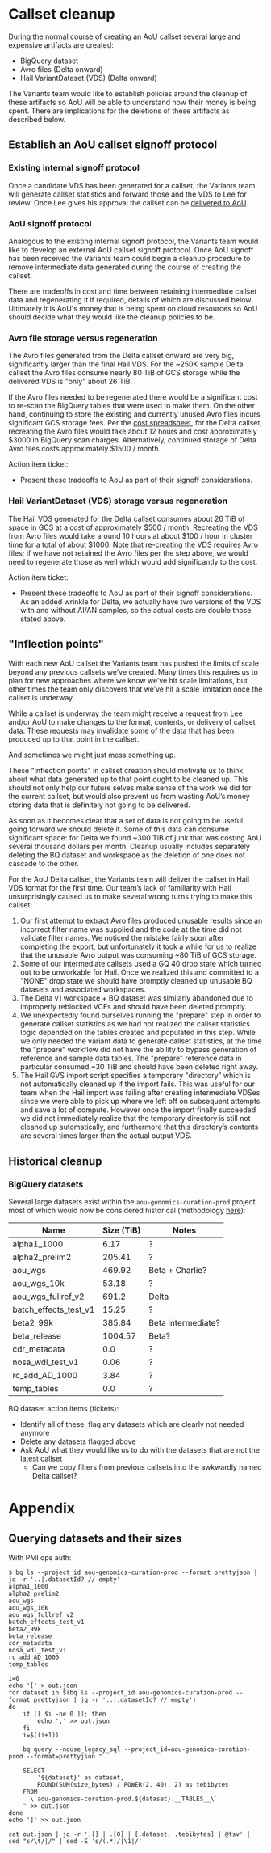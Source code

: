# Callset cleanup

During the normal course of creating an AoU callset several large and expensive artifacts are created:

* BigQuery dataset
* Avro files (Delta onward)
* Hail VariantDataset (VDS) (Delta onward)

The Variants team would like to establish policies around the cleanup of these artifacts so AoU will be able to
understand how their money is being spent. There are implications for the deletions of these artifacts as described
below.

## Establish an AoU callset signoff protocol

### Existing internal signoff protocol

Once a candidate VDS has been generated for a callset, the Variants team will generate callset statistics and forward
those and the VDS to Lee for review. Once Lee gives his approval the callset can
be [delivered to AoU](../vds/delivery/Delivering%20a%20VDS.md).

### AoU signoff protocol

Analogous to the existing internal signoff protocol, the Variants team would like to develop an external AoU callset
signoff protocol. Once AoU signoff has been received the Variants team could begin a cleanup procedure to remove
intermediate data generated during the course of creating the callset.

There are tradeoffs in cost and time between retaining intermediate callset data and regenerating it if required,
details of which are discussed below. Ultimately it is AoU's money that is being spent on cloud resources so AoU should
decide what they would like the cleanup policies to be.

### Avro file storage versus regeneration

The Avro files generated from the Delta callset onward are very big, significantly larger than the final Hail VDS.
For the ~250K sample Delta callset the Avro files consume nearly 80 TiB of GCS storage while the delivered VDS is
"only" about 26 TiB.

If the Avro files needed to be regenerated there would be a significant cost to re-scan the BigQuery tables that
were used to make them. On the other hand, continuing to store the existing and currently unused Avro files incurs
significant GCS storage fees. Per
the [cost spreadsheet](https://docs.google.com/spreadsheets/d/1fcmEVWvjsx4XFLT9ZUsruUznnlB94xKgDIIyCGu6ryQ/edit#gid=0),
for the Delta callset, recreating the Avro files would take about 12 hours and cost approximately $3000 in BigQuery scan
charges. Alternatively, continued storage of Delta Avro files costs approximately $1500 / month.

Action item ticket:

* Present these tradeoffs to AoU as part of their signoff considerations.

### Hail VariantDataset (VDS) storage versus regeneration

The Hail VDS generated for the Delta callset consumes about 26 TiB of space in GCS at a cost of approximately $500 /
month. Recreating the VDS from Avro files would take around 10 hours at about $100 / hour in cluster time for a total of
about $1000. Note that re-creating the VDS requires Avro files; if we have not retained the Avro files per the step
above, we would need to regenerate those as well which would add significantly to the cost.

Action item ticket:

* Present these tradeoffs to AoU as part of their signoff considerations. As an added wrinkle for Delta, we actually
  have two versions of the VDS with and without AI/AN samples, so the actual costs are double those stated above.

## "Inflection points"

With each new AoU callset the Variants team has pushed the limits of scale beyond any previous callsets
we’ve created. Many times this requires us to plan for new approaches where we know we’ve hit scale limitations, but
other times the team only discovers that we’ve hit a scale limitation once the callset is underway.

While a callset is underway the team might receive a request from Lee and/or AoU to make changes to the format,
contents, or delivery of callset data. These requests may invalidate some of the data that has been produced up to that
point in the callset.

And sometimes we might just mess something up.

These "inflection points" in callset creation should motivate us to think about what data generated
up to that point ought to be cleaned up. This should not only help our future selves make sense of the work we did for
the current callset, but would also prevent us from wasting AoU’s money storing data that is definitely not going to be
delivered.

As soon as it becomes clear that a set of data is not going to be useful going forward we should delete it. Some of this
data can consume significant space: for Delta we found ~300 TiB of junk that was costing AoU several thousand dollars
per month. Cleanup usually includes separately deleting the BQ dataset and workspace as the deletion of one does not
cascade to the other.

For the AoU Delta callset, the Variants team will deliver the callset in Hail VDS format for the first time. Our team’s
lack of familiarity with Hail unsurprisingly caused us to make several wrong turns trying to make this callset:

1. Our first attempt to extract Avro files produced unusable results since an incorrect filter name was supplied and the
   code at the time did not validate filter names. We noticed the mistake fairly soon after completing the export, but
   unfortunately it took a while for us to realize that the unusable Avro output was consuming ~80 TiB of GCS storage.
2. Some of our intermediate callsets used a GQ 40 drop state which turned out to be unworkable for Hail. Once we
   realized this and committed to a "NONE" drop state we should have promptly cleaned up unusable BQ datasets and
   associated workspaces.
3. The Delta v1 workspace + BQ dataset was similarly abandoned due to improperly reblocked VCFs and should have been
   deleted promptly.
4. We unexpectedly found ourselves running the "prepare" step in order to generate callset statistics as we had not
   realized the callset statistics logic depended on the tables created and populated in this step. While we only needed
   the variant data to generate callset statistics, at the time the "prepare" workflow did not have the ability to
   bypass generation of reference and sample data tables. The "prepare" reference data in particular consumed ~30 TiB
   and should have been deleted right away.
5. The Hail GVS import script specifies a temporary "directory” which is not automatically cleaned up if the import
   fails. This was useful for our team when the Hail import was failing after creating intermediate VDSes since we were
   able to pick up where we left off on subsequent attempts and save a lot of compute. However once the import finally
   succeeded we did not immediately realize that the temporary directory is still not cleaned up automatically, and
   furthermore that this directory’s contents are several times larger than the actual output VDS.

## Historical cleanup

### BigQuery datasets

Several large datasets exist within the `aou-genomics-curation-prod` project, most of
which would now be considered historical (methodology [here](#querying-datasets-and-their-sizes)):

| Name | Size (TiB) | Notes              |
|------|------------|--------------------|
|alpha1_1000|6.17| ?                  |
|alpha2_prelim2|205.41| ?                  |
|aou_wgs|469.92| Beta + Charlie?    |
|aou_wgs_10k|53.18| ?                  |
|aou_wgs_fullref_v2|691.2| Delta              |
|batch_effects_test_v1|15.25| ?                  |
|beta2_99k|385.84| Beta intermediate? |
|beta_release|1004.57| Beta?              |
|cdr_metadata|0.0| ?                  |
|nosa_wdl_test_v1|0.06| ?                  |
|rc_add_AD_1000|3.84| ?                  |
|temp_tables|0.0| ?                  |

BQ dataset action items (tickets):

* Identify all of these, flag any datasets which are clearly not needed anymore
* Delete any datasets flagged above
* Ask AoU what they would like us to do with the datasets that are not the latest callset
    * Can we copy filters from previous callsets into the awkwardly named Delta callset?

# Appendix

## Querying datasets and their sizes

With PMI ops auth:

```shell
$ bq ls --project_id aou-genomics-curation-prod --format prettyjson | jq -r '..|.datasetId? // empty'
alpha1_1000
alpha2_prelim2
aou_wgs
aou_wgs_10k
aou_wgs_fullref_v2
batch_effects_test_v1
beta2_99k
beta_release
cdr_metadata
nosa_wdl_test_v1
rc_add_AD_1000
temp_tables
```

```shell
i=0
echo '[' > out.json
for dataset in $(bq ls --project_id aou-genomics-curation-prod --format prettyjson | jq -r '..|.datasetId? // empty')
do
    if [[ $i -ne 0 ]]; then
        echo ',' >> out.json
    fi
    i=$((i+1))

    bq query --nouse_legacy_sql --project_id=aou-genomics-curation-prod --format=prettyjson "
    
    SELECT
        '${dataset}' as dataset,
        ROUND(SUM(size_bytes) / POWER(2, 40), 2) as tebibytes
    FROM
      \`aou-genomics-curation-prod.${dataset}.__TABLES__\`
    " >> out.json
done
echo ']' >> out.json

cat out.json | jq -r '.[] | .[0] | [.dataset, .tebibytes] | @tsv' | sed "s/\t/|/" | sed -E 's/(.*)/|\1|/'
```
